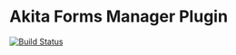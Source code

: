 # Akita Forms Manager Plugin
[![Build Status](https://travis-ci.org/NetanelBasal/akita-ng-forms-manager.svg?branch=master)](https://travis-ci.org/NetanelBasal/akita-ng-forms-manager)